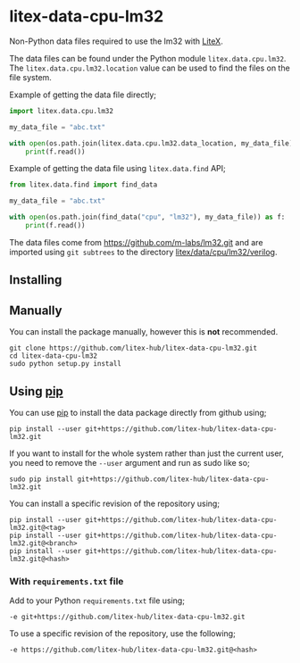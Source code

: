 # litex-data-cpu-lm32

Non-Python data files required to use the lm32 with
[LiteX](https://github.com/enjoy-digital/litex.git).

The data files can be found under the Python module `litex.data.cpu.lm32`. The
`litex.data.cpu.lm32.location` value can be used to find the files on the file system.

Example of getting the data file directly;
```python
import litex.data.cpu.lm32

my_data_file = "abc.txt"

with open(os.path.join(litex.data.cpu.lm32.data_location, my_data_file)) as f:
    print(f.read())
```

Example of getting the data file using `litex.data.find` API;
```python
from litex.data.find import find_data

my_data_file = "abc.txt"

with open(os.path.join(find_data("cpu", "lm32"), my_data_file)) as f:
    print(f.read())
```


The data files come from https://github.com/m-labs/lm32.git
and are imported using `git subtrees` to the directory
[litex/data/cpu/lm32/verilog](litex/data/cpu/lm32/verilog).



## Installing

## Manually

You can install the package manually, however this is **not** recommended.

```
git clone https://github.com/litex-hub/litex-data-cpu-lm32.git
cd litex-data-cpu-lm32
sudo python setup.py install
```

## Using [pip](https://pip.pypa.io/)

You can use [pip](https://pip.pypa.io/) to install the data package directly
from github using;

```
pip install --user git+https://github.com/litex-hub/litex-data-cpu-lm32.git
```

If you want to install for the whole system rather than just the current user,
you need to remove the `--user` argument and run as sudo like so;

```
sudo pip install git+https://github.com/litex-hub/litex-data-cpu-lm32.git
```

You can install a specific revision of the repository using;
```
pip install --user git+https://github.com/litex-hub/litex-data-cpu-lm32.git@<tag>
pip install --user git+https://github.com/litex-hub/litex-data-cpu-lm32.git@<branch>
pip install --user git+https://github.com/litex-hub/litex-data-cpu-lm32.git@<hash>
```

### With `requirements.txt` file

Add to your Python `requirements.txt` file using;
```
-e git+https://github.com/litex-hub/litex-data-cpu-lm32.git
```

To use a specific revision of the repository, use the following;
```
-e https://github.com/litex-hub/litex-data-cpu-lm32.git@<hash>
```
